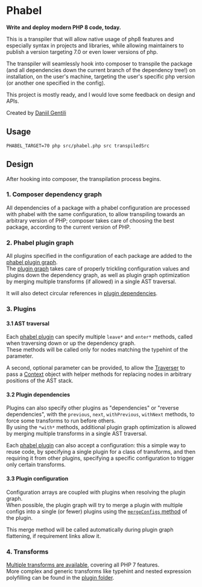 # Phabel

**Write and deploy modern PHP 8 code, today.**


This is a transpiler that will allow native usage of php8 features and especially syntax in projects and libraries, while allowing maintainers to publish a version targeting 7.0 or even lower versions of php.

The transpiler will seamlessly hook into composer to transpile the package (and all dependencies down the current branch of the dependency tree!) on installation, on the user's machine, targeting the user's specific php version (or another one specified in the config).

This project is mostly ready, and I would love some feedback on design and APIs.

Created by [Daniil Gentili](https://daniil.it)

## Usage

```
PHABEL_TARGET=70 php src/phabel.php src transpiledSrc
```

## Design

After hooking into composer, the transpilation process begins.  

### 1. Composer dependency graph

All dependencies of a package with a phabel configuration are processed with phabel with the same configuration, to allow transpiling towards an arbitrary version of PHP; composer takes care of choosing the best package, according to the current version of PHP.  

### 2. Phabel plugin graph

All plugins specified in the configuration of each package are added to the [phabel plugin graph](https://github.com/phabelio/phabel/blob/master/src/PluginGraph/GraphInternal.php).  
The [plugin graph](https://github.com/phabelio/phabel/blob/master/src/PluginGraph/GraphInternal.php) takes care of properly trickling configuration values and plugins down the dependency graph, as well as plugin graph optimization by merging multiple transforms (if allowed) in a single AST traversal.  

It will also detect circular references in [plugin dependencies](#32-plugin-dependencies).

### 3. Plugins

#### 3.1 AST traversal

Each [phabel plugin](https://github.com/phabelio/phabel/blob/master/src/PluginInterface.php) can specify multiple `leave*` and `enter*` methods, called when traversing down or up the dependency graph.  
These methods will be called only for nodes matching the typehint of the parameter.  

A second, optional parameter can be provided, to allow the [Traverser](https://github.com/phabelio/phabel/blob/master/src/Traverser.php) to pass a [Context](https://github.com/phabelio/phabel/blob/master/src/Context.php) object with helper methods for replacing nodes in arbitrary positions of the AST stack.  

#### 3.2 Plugin dependencies

Plugins can also specify other plugins as "dependencies" or "reverse dependencies", with the `previous`, `next`, `withPrevious`, `withNext` methods, to force some transforms to run before others.  
By using the `*with*` methods, additional plugin graph optimization is allowed by merging multiple transforms in a single AST traversal.  

Each [phabel plugin](https://github.com/phabelio/phabel/blob/master/src/PluginInterface.php) can also accept a configuration: this a simple way to reuse code, by specifying a single plugin for a class of transforms, and then requiring it from other plugins, specifying a specific configuration to trigger only certain transforms.  

#### 3.3 Plugin configuration

Configuration arrays are coupled with plugins when resolving the plugin graph.  
When possible, the plugin graph will try to merge a plugin with multiple configs into a single (or fewer) plugins using the [`mergeConfigs` method](https://github.com/phabelio/phabel/blob/master/src/PluginInterface.php) of the plugin.  

This merge method will be called automatically during plugin graph flattening, if requirement links allow it.

### 4. Transforms

[Multiple transforms are available](https://github.com/phabelio/phabel/tree/master/src/Target), covering all PHP 7 features.  
More complex and generic transforms like typehint and nested expression polyfilling can be found in the [plugin folder](https://github.com/phabelio/phabel/tree/master/src/Plugin).  
